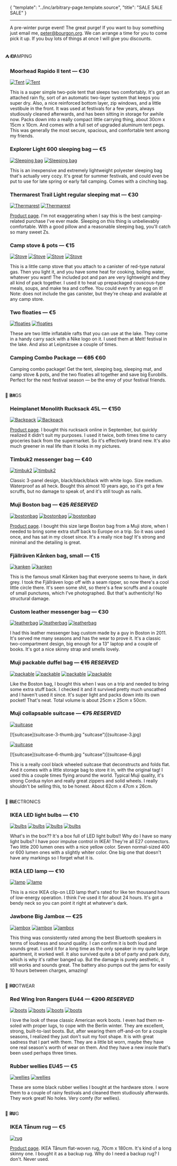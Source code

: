 {
    "template": "../inc/arbitrary-page.template.source",
    "title": "SALE SALE SALE"
}

---

A pre-winter purge event! The great purge!
If you want to buy something just email me, peter@bourgon.org.
We can arrange a time for you to come pick it up.
If you buy lots of things at once I will give you discounts.

<br/>
## <span style="margin-left: -37px;">⛺️ CAMPING</span>

### Moorhead Rapido II tent — <span class="price">€30</span>

[![Tent](tent-1-thumb.jpg "Tent")](tent-1.jpg)
[![Tent](tent-2-thumb.jpg "Tent")](tent-2.jpg)

This is a super simple two-pole tent that sleeps two comfortably.
It's got an attached rain fly, sort of an automatic two-layer system that keeps you super dry.
Also, a nice reinforced bottom layer, zip windows, and a little vestibule in the front.
It was used at festivals for a few years, always studiously cleaned afterwards, and has been sitting in storage for awhile now.
Packs down into a really compact little carrying thing, about 30cm x 15cm x 10cm.
And comes with a full set of upgraded aluminum tent pegs.
This was generally the most secure, spacious, and comfortable tent among my friends.

### Explorer Light 600 sleeping bag — <span class="price">€5</span>

[![Sleeping bag](sleepingbag-1-thumb.jpg "Sleeping bag")](sleepingbag-1.jpg)
[![Sleeping bag](sleepingbag-2-thumb.jpg "Sleeping bag")](sleepingbag-2.jpg)

This is an inexpensive and extremely lightweight polyester sleeping bag that's actually very cozy.
It's great for summer festivals, and could even be put to use for late spring or early fall camping.
Comes with a cinching bag.

### Thermarest Trail Light regular sleeping mat — <span class="price">€30</span>

[![Thermarest](thermarest-1-thumb.jpg "Thermarest")](thermarest-1.jpg)
[![Thermarest](thermarest-2-thumb.jpg "Thermarest")](thermarest-2.jpg)

[Product page](http://www.cascadedesigns.com/therm-a-rest/mattresses/trek-and-travel/trail-lite/product).
I'm not exaggerating when I say this is the best camping-related purchase I've ever made.
Sleeping on this thing is unbelievably comfortable.
With a good pillow and a reasonable sleeping bag, you'll catch so many sweet Zs.

### Camp stove & pots — <span class="price">€15</span>

[![Stove](stove-1-thumb.jpg "Stove")](stove-1.jpg)
[![Stove](stove-2-thumb.jpg "Stove")](stove-2.jpg)
[![Stove](stove-3-thumb.jpg "Stove")](stove-3.jpg)
[![Stove](stove-4-thumb.jpg "Stove")](stove-4.jpg)

This is a little camp stove that you attach to a canister of red-type natural gas.
Then you light it, and you have some heat for cooking, boiling water, whatever you want!
The included pot and pan are very lightweight and they all kind of pack together.
I used it to heat up prepackaged couscous-type meals, soups, and make tea and coffee.
You could even fry an egg on it!
Note: does not include the gas canister, but they're cheap and available at any camp store.

### Two floaties — <span class="price">€5</span>

[![floaties](floaties-1-thumb.jpg "floaties")](floaties-1.jpg)
[![floaties](floaties-2-thumb.jpg "floaties")](floaties-2.jpg)

These are two little inflatable rafts that you can use at the lake.
They come in a handy carry sack with a Nike logo on it.
I used them at Melt! festival in the lake. And also at Leipnitzsee a couple of times.

### Camping Combo Package — ~~<span class="oldprice">€85</span>~~ <span class="price">€60</span>

Camping combo package!
Get the tent, sleeping bag, sleeping mat, and camp stove & pots, and the two floaties all together and save big Eurobills.
Perfect for the next festival season — be the envy of your festival friends.

<br/>
## <span style="margin-left: -37px;">👜 BAGS</span>

### Heimplanet Monolith Rucksack 45L — <span class="price">€150</span>

[![Backpack](backpack-1-thumb.jpg "Backpack")](backpack-1.jpg)
[![Backpack](backpack-2-thumb.jpg "Backpack")](backpack-2.jpg)

[Product page](https://www.heimplanet.com/shop/Monolith-Rucksack-45-L-pine-green).
I bought this rucksack online in September, but quickly realized it didn't suit my purposes.
I used it twice, both times time to carry groceries back from the supermarket.
So it's effectively brand new.
It's also much greener in real life than it looks in my pictures.

### Timbuk2 messenger bag — <span class="price">€40</span>

[![timbuk2](timbuk2-1-thumb.jpg "timbuk2")](timbuk2-1.jpg)
[![timbuk2](timbuk2-2-thumb.jpg "timbuk2")](timbuk2-2.jpg)

Classic 3-panel design, black/black/black with white logo.
Size medium. Waterproof as all heck.
Bought this almost 10 years ago, so it's got a few scruffs, but no damage to speak of, and it's still tough as nails.

### Muji Boston bag — <span class="oldprice">~~€25~~</span> <em>RESERVED</em>

[![bostonbag](bostonbag-1-thumb.jpg "bostonbag")](bostonbag-1.jpg)
[![bostonbag](bostonbag-2-thumb.jpg "bostonbag")](bostonbag-2.jpg)
[![bostonbag](bostonbag-3-thumb.jpg "bostonbag")](bostonbag-3.jpg)

[Product page](http://www.muji.de/en/store/goods/4945247041132).
I bought this size large Boston bag from a Muji store, when I needed to bring some extra stuff back to Europe on a trip.
So it was used once, and has sat in my closet since.
It's a really nice bag! It's strong and minimal and the detailing is great.

### Fjällräven Kånken bag, small — <span class="price">€15</span>

[![kanken](kanken-1-thumb.jpg "kanken")](kanken-1.jpg)
[![kanken](kanken-2-thumb.jpg "kanken")](kanken-2.jpg)

This is the famous small Kånken bag that everyone seems to have, in dark grey.
I took the Fjällräven logo off with a seam ripper, so now there's a cool little circle there.
It's seen some shit, so there's a few scruffs and a couple of small punctures, which I've photographed.
But that's authenticity! No structural damage.

### Custom leather messenger bag — <span class="price">€30</span>

[![leatherbag](leatherbag-1-thumb.jpg "leatherbag")](leatherbag-1.jpg)
[![leatherbag](leatherbag-2-thumb.jpg "leatherbag")](leatherbag-2.jpg)
[![leatherbag](leatherbag-3-thumb.jpg "leatherbag")](leatherbag-3.jpg)

I had this leather messenger bag custom made by a guy in Boston in 2011.
It's served me many seasons and has the wear to prove it.
It's a classic two-compartment design, big enough for a 13" laptop and a couple of books.
It's got a nice skinny strap and smells lovely.

### Muji packable duffel bag — <span class="oldprice">~~€15~~</span> <em>RESERVED</em>

[![packable](packable-1-thumb.jpg "packable")](packable-1.jpg)
[![packable](packable-2-thumb.jpg "packable")](packable-2.jpg)
[![packable](packable-3-thumb.jpg "packable")](packable-3.jpg)
[![packable](packable-4-thumb.jpg "packable")](packable-4.jpg)
<!--[![packable](packable-5-thumb.jpg "packable")](packable-5.jpg)
[![packable](packable-6-thumb.jpg "packable")](packable-6.jpg)-->

Like the Boston bag, I bought this when I was on a trip and needed to bring some extra stuff back.
I checked it and it survived pretty much unscathed and I haven't used it since.
It's super light and packs down into its own pocket! That's neat.
Total volume is about 25cm x 25cm x 50cm.

### Muji collapsable suitcase — <span class="oldprice">~~€75~~</span> <em>RESERVED</em>

[![suitcase](suitcase-1-thumb.jpg "suitcase")](suitcase-1.jpg)
<!--[![suitcase](suitcase-2-thumb.jpg "suitcase")](suitcase-2.jpg)
-->[![suitcase](suitcase-3-thumb.jpg "suitcase")](suitcase-3.jpg)
[![suitcase](suitcase-4-thumb.jpg "suitcase")](suitcase-4.jpg)
<!--[![suitcase](suitcase-5-thumb.jpg "suitcase")](suitcase-5.jpg)
-->[![suitcase](suitcase-6-thumb.jpg "suitcase")](suitcase-6.jpg)
<!--[![suitcase](suitcase-7-thumb.jpg "suitcase")](suitcase-7.jpg)
[![suitcase](suitcase-8-thumb.jpg "suitcase")](suitcase-8.jpg)
[![suitcase](suitcase-9-thumb.jpg "suitcase")](suitcase-9.jpg)-->

This is a really cool black wheeled suitcase that deconstructs and folds flat.
And it comes with a little storage bag to store it in, with the original tag!
I used this a couple times flying around the world.
Typical Muji quality, it's strong Cordua nylon and really great zippers and solid wheels.
I really shouldn't be selling this, to be honest.
About 62cm x 47cm x 26cm.

<br/>
## <span style="margin-left: -37px;">🔌 ELECTRONICS</span>

### IKEA LED light bulbs — <span class="price">€10</span>

<!--[![bulbs](bulbs-1-thumb.jpg "bulbs")](bulbs-1.jpg)-->
[![bulbs](bulbs-2-thumb.jpg "bulbs")](bulbs-2.jpg)
[![bulbs](bulbs-3-thumb.jpg "bulbs")](bulbs-3.jpg)
[![bulbs](bulbs-4-thumb.jpg "bulbs")](bulbs-4.jpg)
[![bulbs](bulbs-5-thumb.jpg "bulbs")](bulbs-5.jpg)

What's in the box?? It's a box full of LED light bulbs!!
Why do I have so many light bulbs?
I have poor impulse control in IKEA!
They're all E27 connectors.
Two little 200 lumen ones with a nice yellow color.
Seven normal-sized 400 or 600 lumen ones with a slightly whiter color.
One big one that doesn't have any markings so I forget what it is.

### IKEA LED lamp — <span class="price">€10</span>

[![lamp](lamp-1-thumb.jpg "lamp")](lamp-1.jpg)
[![lamp](lamp-2-thumb.jpg "lamp")](lamp-2.jpg)

This is a nice IKEA clip-on LED lamp that's rated for like ten thousand hours of low-energy operation.
I think I've used it for about 24 hours.
It's got a bendy neck so you can point it right at whatever's dark.

### Jawbone Big Jambox — <span class="price">€25</span>

[![jambox](jambox-1-thumb.jpg "jambox")](jambox-1.jpg)
[![jambox](jambox-2-thumb.jpg "jambox")](jambox-2.jpg)
[![jambox](jambox-3-thumb.jpg "jambox")](jambox-3.jpg)

This thing was consistently rated among the best Bluetooth speakers in terms of loudness and sound quality.
I can confirm it is both loud and sounds great.
I used it for a long time as the only speaker in my quite large apartment, it worked well.
It also survived quite a bit of party and park duty, which is why it's rather banged up.
But the damage is purely aesthetic, it still works and sounds great.
The battery also pumps out the jams for easily 10 hours between charges, amazing!

<br/>
## <span style="margin-left: -37px;">👞 FOOTWEAR</span>

### Red Wing Iron Rangers EU44 — <span class="oldprice">~~€200~~</span> <em>RESERVED</em>

[![boots](boots-1-thumb.jpg "boots")](boots-1.jpg)
[![boots](boots-2-thumb.jpg "boots")](boots-2.jpg)
[![boots](boots-3-thumb.jpg "boots")](boots-3.jpg)
[![boots](boots-4-thumb.jpg "boots")](boots-4.jpg)

I love the look of these classic American work boots.
I even had them re-soled with proper lugs, to cope with the Berlin winter.
They are excellent, strong, built-to-last boots.
But, after wearing them off-and-on for a couple seasons, I realized they just don't suit my foot shape.
It is with great sadness that I part with them.
They are a little bit worn, maybe they have one real season's worth of wear on them.
And they have a new insole that's been used perhaps three times.

### Rubber wellies EU45 — <span class="price">€5</span>

[![wellies](wellies-1-thumb.jpg "wellies")](wellies-1.jpg)
[![wellies](wellies-2-thumb.jpg "wellies")](wellies-2.jpg)

These are some black rubber wellies I bought at the hardware store.
I wore them to a couple of rainy festivals and cleaned them studiously afterwards.
They work great! No holes. Very comfy (for wellies).

<br/>
## <span style="margin-left: -37px;">🏉 RUG</span>

### IKEA Tånum rug — <span class="price">€5</span>

[![rug](rug-1-thumb.jpg "rug")](rug-1.jpg)

[Product page](http://www.ikea.com/de/de/catalog/products/30307485/).
IKEA Tånum flat-woven rug, 70cm x 180cm. It's kind of a long skinny one.
I bought it as a backup rug. Why do I need a backup rug? I don't. Never used.
